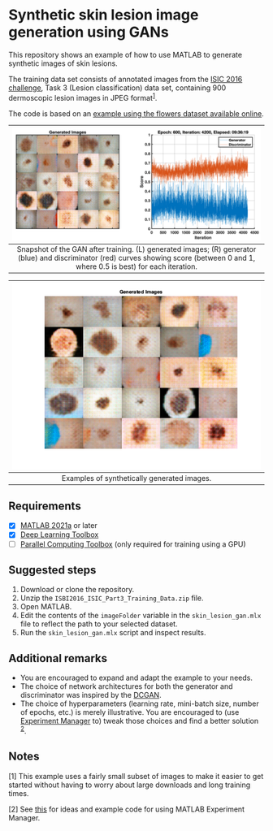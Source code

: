 # Synthetic skin lesion image generation using GANs
This repository shows an example of how to use MATLAB to generate synthetic images of skin lesions.

The training data set consists of annotated images from the [ISIC 2016 challenge](https://challenge.isic-archive.com/data), Task 3 (Lesion classification) data set, containing 900 dermoscopic lesion images in JPEG format<sup>[1](#myfootnote1)</sup>.

The code is based on an [example using the flowers dataset available online](https://www.mathworks.com/help/deeplearning/ug/train-generative-adversarial-network.html). 

| ![](figures/gan_skin4.png) |
|:--:|
| Snapshot of the GAN after training. (L) generated images; (R) generator (blue) and discriminator (red) curves showing score (between 0 and 1, where 0.5 is best) for each iteration.|

| ![](figures/gan_skin3.png) |
|:--:|
| Examples of synthetically generated images.|
## Requirements
- [X]  [MATLAB 2021a](https://www.mathworks.com/products/matlab.html) or later
- [X]  [Deep Learning Toolbox](https://www.mathworks.com/products/deep-learning.html)
- [ ]  [Parallel Computing Toolbox](https://www.mathworks.com/products/parallel-computing.html) (only required for training using a GPU)
## Suggested steps
1. Download or clone the repository.
2. Unzip the `ISBI2016_ISIC_Part3_Training_Data.zip` file.
3. Open MATLAB.
4. Edit the contents of the `imageFolder` variable in the `skin_lesion_gan.mlx` file to reflect the path to your selected dataset. 
5. Run the `skin_lesion_gan.mlx` script and inspect results.
## Additional remarks

- You are encouraged to expand and adapt the example to your needs.
- The choice of network architectures for both the generator and discriminator was inspired by the [DCGAN](https://paperswithcode.com/paper/unsupervised-representation-learning-with-1).
- The choice of  hyperparameters (learning rate, mini-batch size, number of epochs, etc.) is merely illustrative. You are encouraged to (use [Experiment Manager](https://www.mathworks.com/help/deeplearning/ref/experimentmanager-app.html) to) tweak those choices and find a better solution <sup>[2](#myfootnote2)</sup>.
## Notes
<a name="myfootnote1">[1]</a> This example uses a fairly small subset of images to make it easier to get started without having to worry about large downloads and long training times. 

<a name="myfootnote2">[2]</a> See [this](https://www.mathworks.com/matlabcentral/fileexchange/93980-managing-medical-image-classification-experiments?s_tid=prof_contriblnk) for ideas and example code for using MATLAB Experiment Manager.   
